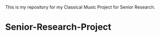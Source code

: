 This is my repository for my Classical Music Project for Senior Research.
# Senior-Research-Project
